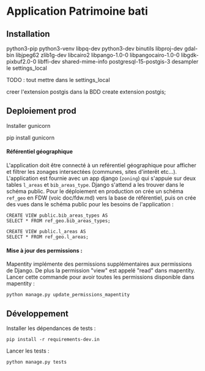 # Application Patrimoine bati



## Installation

python3-pip python3-venv libpq-dev python3-dev binutils libproj-dev gdal-bin
libjpeg62 zlib1g-dev libcairo2 libpango-1.0-0 libpangocairo-1.0-0 libgdk-pixbuf2.0-0 libffi-dev shared-mime-info
postgresql-15-postgis-3
desampler le settings_local

TODO : tout mettre dans le settings_local

creer l'extension postgis dans la BDD
create extension postgis;


## Deploiement prod

Installer gunicorn

pip install gunicorn

#### Référentiel géographique

L'application doit être connecté à un reférentiel géographique pour afficher et filtrer les zonages intersectées (communes, sites d'interêt etc...). L'application est fournie avec un app django (`zoning`) qui s'appuie sur deux tables `l_areas` et `bib_areas_type`. Django s'attend a les trouver dans le schéma public. 
Pour le déploiement en production on crée un schéma `ref_geo` en FDW (voic doc/fdw.md) vers la base de référentiel, puis on crée des vues dans le schéma public pour les besoins de l'application : 

    CREATE VIEW public.bib_areas_types AS 
    SELECT * FROM ref_geo.bib_areas_types;

    CREATE VIEW public.l_areas AS 
    SELECT * FROM ref_geo.l_areas;


#### Mise à jour des permissions : 

Mapentity implémente des permissions supplémentaires aux permissions de Django. De plus la permission "view" est appelé "read" dans mapentity.
Lancer cette commande pour avoir toutes les permissions disponible dans mapentity : 

    python manage.py update_permissions_mapentity


## Développement

Installer les dépendances de tests : 

    pip install -r requirements-dev.in

Lancer les tests : 

    python manage.py tests